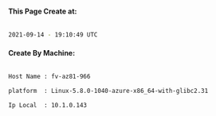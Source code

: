 
   
#### This Page Create at:

```bash

2021-09-14 - 19:10:49 UTC

```

#### Create By Machine:

```bash

Host Name : fv-az81-966

platform  : Linux-5.8.0-1040-azure-x86_64-with-glibc2.31

Ip Local  : 10.1.0.143

```

